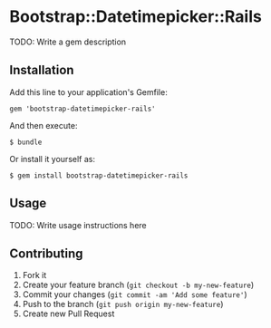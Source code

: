 # Bootstrap::Datetimepicker::Rails

TODO: Write a gem description

## Installation

Add this line to your application's Gemfile:

    gem 'bootstrap-datetimepicker-rails'

And then execute:

    $ bundle

Or install it yourself as:

    $ gem install bootstrap-datetimepicker-rails

## Usage

TODO: Write usage instructions here

## Contributing

1. Fork it
2. Create your feature branch (`git checkout -b my-new-feature`)
3. Commit your changes (`git commit -am 'Add some feature'`)
4. Push to the branch (`git push origin my-new-feature`)
5. Create new Pull Request
